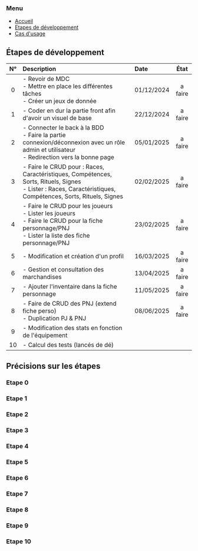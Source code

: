 ### Menu
* [Accueil](README.md)
* [Etapes de développement](_etape_dev.md)
* [Cas d'usage](_uc.md)

## Étapes de développement
| N° | Description                                                                                                                                                      | Date       |  État   |
|:--:|:-----------------------------------------------------------------------------------------------------------------------------------------------------------------|:-----------|:-------:|
| 0  | - Revoir de MDC<br/>- Mettre en place les différentes tâches <br/>- Créer un jeux de donnée                                                                      | 01/12/2024 | a faire |
| 1  | - Coder en dur la partie front afin d'avoir un visuel de base                                                                                                    | 22/12/2024 | a faire |
| 2  | - Connecter le back à la BDD <br/>- Faire la partie connexion/déconnexion avec un rôle admin et utilisateur<br/>- Redirection vers la bonne page                 | 05/01/2025 | a faire |
| 3  | - Faire le CRUD pour : Races, Caractéristiques, Compétences, Sorts, Rituels, Signes <br/>- Lister : Races, Caractéristiques, Compétences, Sorts, Rituels, Signes | 02/02/2025 | a faire |
| 4  | - Faire le CRUD pour les joueurs<br/>- Lister les joueurs<br/>- Faire le CRUD pour la fiche personnage/PNJ<br/>- Lister la liste des fiche personnage/PNJ        | 23/02/2025 | a faire |
| 5  | - Modification et création d'un profil                                                                                                                           | 16/03/2025 | a faire |
| 6  | - Gestion et consultation des marchandises                                                                                                                       | 13/04/2025 | a faire |
| 7  | - Ajouter l'inventaire dans la fiche personnage                                                                                                                  | 11/05/2025 | a faire |
| 8  | - Faire de CRUD des PNJ (extend fiche perso)<br/>- Duplication PJ & PNJ                                                                                          | 08/06/2025 | a faire |
| 9  | - Modification des stats en fonction de l'équipement                                                                                                             |            |         |
| 10 | - Calcul des tests (lancés de dé)                                                                                                                                |            |         |

## Précisions sur les étapes
### Etape 0
### Etape 1
### Etape 2
### Etape 3
### Etape 4
### Etape 5
### Etape 6
### Etape 7
### Etape 8
### Etape 9
### Etape 10